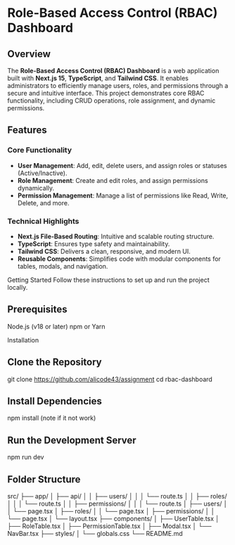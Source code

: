 # **Role-Based Access Control (RBAC) Dashboard**

## **Overview**
The **Role-Based Access Control (RBAC) Dashboard** is a web application built with **Next.js 15**, **TypeScript**, and **Tailwind CSS**. It enables administrators to efficiently manage users, roles, and permissions through a secure and intuitive interface. This project demonstrates core RBAC functionality, including CRUD operations, role assignment, and dynamic permissions.



## **Features**
### **Core Functionality**
- **User Management**: Add, edit, delete users, and assign roles or statuses (Active/Inactive).
- **Role Management**: Create and edit roles, and assign permissions dynamically.
- **Permission Management**: Manage a list of permissions like Read, Write, Delete, and more.

### **Technical Highlights**
- **Next.js File-Based Routing**: Intuitive and scalable routing structure.
- **TypeScript**: Ensures type safety and maintainability.
- **Tailwind CSS**: Delivers a clean, responsive, and modern UI.
- **Reusable Components**: Simplifies code with modular components for tables, modals, and navigation.



Getting Started
Follow these instructions to set up and run the project locally.

## Prerequisites

Node.js (v18 or later)
npm or Yarn

Installation

## Clone the Repository

git clone https://github.com/alicode43/assignment
cd rbac-dashboard 


## Install Dependencies
npm install
(note if it not work)


## Run the Development Server
npm run dev

## **Folder Structure**

src/
├── app/
│   ├── api/
│   │   ├── users/
│   │   │   └── route.ts
│   │   ├── roles/
│   │   │   └── route.ts
│   │   ├── permissions/
│   │   │   └── route.ts
│   ├── users/
│   │   └── page.tsx
│   ├── roles/
│   │   └── page.tsx
│   ├── permissions/
│   │   └── page.tsx
│   └── layout.tsx
├── components/
│   ├── UserTable.tsx
│   ├── RoleTable.tsx
│   ├── PermissionTable.tsx
│   ├── Modal.tsx
│   └── NavBar.tsx
├── styles/
│   └── globals.css
└── README.md
